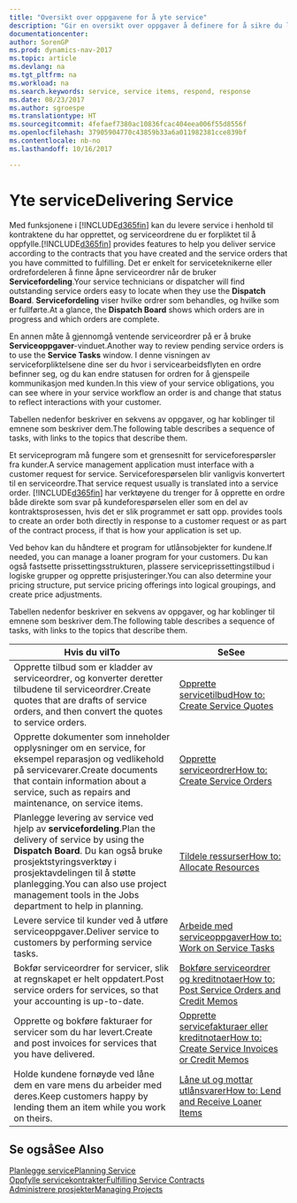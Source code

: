 ```yaml
---
title: "Oversikt over oppgavene for å yte service"
description: "Gir en oversikt over oppgaver å definere for å sikre du leverer kvalitetsservice og lever oppfyller avtaler med kunder."
documentationcenter: 
author: SorenGP
ms.prod: dynamics-nav-2017
ms.topic: article
ms.devlang: na
ms.tgt_pltfrm: na
ms.workload: na
ms.search.keywords: service, service items, respond, response
ms.date: 08/23/2017
ms.author: sgroespe
ms.translationtype: HT
ms.sourcegitcommit: 4fefaef7380ac10836fcac404eea006f55d8556f
ms.openlocfilehash: 37905904770c43859b33a6a011982381cce839bf
ms.contentlocale: nb-no
ms.lasthandoff: 10/16/2017

---
```

# <a name="delivering-service"></a><span data-ttu-id="a9902-103">Yte service</span><span class="sxs-lookup"><span data-stu-id="a9902-103">Delivering Service</span></span>
<span data-ttu-id="a9902-104">Med funksjonene i [!INCLUDE[d365fin](includes/d365fin_md.md)] kan du levere service i henhold til kontraktene du har opprettet, og serviceordrene du er forpliktet til å oppfylle.</span><span class="sxs-lookup"><span data-stu-id="a9902-104">[!INCLUDE[d365fin](includes/d365fin_md.md)] provides features to help you deliver service according to the contracts that you have created and the service orders that you have committed to fulfilling.</span></span> <span data-ttu-id="a9902-105">Det er enkelt for serviceteknikerne eller ordrefordeleren å finne åpne serviceordrer når de bruker **Servicefordeling**.</span><span class="sxs-lookup"><span data-stu-id="a9902-105">Your service technicians or dispatcher will find outstanding service orders easy to locate when they use the **Dispatch Board**.</span></span> <span data-ttu-id="a9902-106">**Servicefordeling** viser hvilke ordrer som behandles, og hvilke som er fullførte.</span><span class="sxs-lookup"><span data-stu-id="a9902-106">At a glance, the **Dispatch Board** shows which orders are in progress and which orders are complete.</span></span>  
  
<span data-ttu-id="a9902-107">En annen måte å gjennomgå ventende serviceordrer på er å bruke **Serviceoppgaver**-vinduet.</span><span class="sxs-lookup"><span data-stu-id="a9902-107">Another way to review pending service orders is to use the **Service Tasks** window.</span></span> <span data-ttu-id="a9902-108">I denne visningen av serviceforpliktelsene dine ser du hvor i servicearbeidsflyten en ordre befinner seg, og du kan endre statusen for ordren for å gjenspeile kommunikasjon med kunden.</span><span class="sxs-lookup"><span data-stu-id="a9902-108">In this view of your service obligations, you can see where in your service workflow an order is and change that status to reflect interactions with your customer.</span></span>  
  
<span data-ttu-id="a9902-109">Tabellen nedenfor beskriver en sekvens av oppgaver, og har koblinger til emnene som beskriver dem.</span><span class="sxs-lookup"><span data-stu-id="a9902-109">The following table describes a sequence of tasks, with links to the topics that describe them.</span></span>   

<span data-ttu-id="a9902-110">Et serviceprogram må fungere som et grensesnitt for serviceforespørsler fra kunder.</span><span class="sxs-lookup"><span data-stu-id="a9902-110">A service management application must interface with a customer request for service.</span></span> <span data-ttu-id="a9902-111">Serviceforespørselen blir vanligvis konvertert til en serviceordre.</span><span class="sxs-lookup"><span data-stu-id="a9902-111">That service request usually is translated into a service order.</span></span> [!INCLUDE[d365fin](includes/d365fin_md.md)]<span data-ttu-id="a9902-112"> har verktøyene du trenger for å opprette en ordre både direkte som svar på kundeforespørselen eller som en del av kontraktsprosessen, hvis det er slik programmet er satt opp.</span><span class="sxs-lookup"><span data-stu-id="a9902-112"> provides tools to create an order both directly in response to a customer request or as part of the contract process, if that is how your application is set up.</span></span>  
  
<span data-ttu-id="a9902-113">Ved behov kan du håndtere et program for utlånsobjekter for kundene.</span><span class="sxs-lookup"><span data-stu-id="a9902-113">If needed, you can manage a loaner program for your customers.</span></span> <span data-ttu-id="a9902-114">Du kan også fastsette prissettingsstrukturen, plassere serviceprissettingstilbud i logiske grupper og opprette prisjusteringer.</span><span class="sxs-lookup"><span data-stu-id="a9902-114">You can also determine your pricing structure, put service pricing offerings into logical groupings, and create price adjustments.</span></span>  
  
<span data-ttu-id="a9902-115">Tabellen nedenfor beskriver en sekvens av oppgaver, og har koblinger til emnene som beskriver dem.</span><span class="sxs-lookup"><span data-stu-id="a9902-115">The following table describes a sequence of tasks, with links to the topics that describe them.</span></span>   
  
|<span data-ttu-id="a9902-116">**Hvis du vil**</span><span class="sxs-lookup"><span data-stu-id="a9902-116">**To**</span></span>|<span data-ttu-id="a9902-117">**Se**</span><span class="sxs-lookup"><span data-stu-id="a9902-117">**See**</span></span>|  
|------------|-------------|  
|<span data-ttu-id="a9902-118">Opprette tilbud som er kladder av serviceordrer, og konverter deretter tilbudene til serviceordrer.</span><span class="sxs-lookup"><span data-stu-id="a9902-118">Create quotes that are drafts of service orders, and then convert the quotes to service orders.</span></span>|[<span data-ttu-id="a9902-119">Opprette servicetilbud</span><span class="sxs-lookup"><span data-stu-id="a9902-119">How to: Create Service Quotes</span></span>](service-how-to-create-service-quotes.md)|
|<span data-ttu-id="a9902-120">Opprette dokumenter som inneholder opplysninger om en service, for eksempel reparasjon og vedlikehold på servicevarer.</span><span class="sxs-lookup"><span data-stu-id="a9902-120">Create documents that contain information about a service, such as repairs and maintenance, on service items.</span></span>|[<span data-ttu-id="a9902-121">Opprette serviceordrer</span><span class="sxs-lookup"><span data-stu-id="a9902-121">How to: Create Service Orders</span></span>](service-how-to-create-service-orders.md)|
|<span data-ttu-id="a9902-122">Planlegge levering av service ved hjelp av **servicefordeling**.</span><span class="sxs-lookup"><span data-stu-id="a9902-122">Plan the delivery of service by using the **Dispatch Board**.</span></span> <span data-ttu-id="a9902-123">Du kan også bruke prosjektstyringsverktøy i prosjektavdelingen til å støtte planlegging.</span><span class="sxs-lookup"><span data-stu-id="a9902-123">You can also use project management tools in the Jobs department to help in planning.</span></span>|[<span data-ttu-id="a9902-124">Tildele ressurser</span><span class="sxs-lookup"><span data-stu-id="a9902-124">How to: Allocate Resources</span></span>](service-how-to-allocate-resources.md)|  
|<span data-ttu-id="a9902-125">Levere service til kunder ved å utføre serviceoppgaver.</span><span class="sxs-lookup"><span data-stu-id="a9902-125">Deliver service to customers by performing service tasks.</span></span>|[<span data-ttu-id="a9902-126">Arbeide med serviceoppgaver</span><span class="sxs-lookup"><span data-stu-id="a9902-126">How to: Work on Service Tasks</span></span>](service-how-to-work-on-service-tasks.md)|  
|<span data-ttu-id="a9902-127">Bokfør serviceordrer for servicer, slik at regnskapet er helt oppdatert.</span><span class="sxs-lookup"><span data-stu-id="a9902-127">Post service orders for services, so that your accounting is up-to-date.</span></span>|[<span data-ttu-id="a9902-128">Bokføre serviceordrer og kreditnotaer</span><span class="sxs-lookup"><span data-stu-id="a9902-128">How to: Post Service Orders and Credit Memos</span></span>](service-how-to-post-service-orders.md)|  
|<span data-ttu-id="a9902-129">Opprette og bokføre fakturaer for servicer som du har levert.</span><span class="sxs-lookup"><span data-stu-id="a9902-129">Create and post invoices for services that you have delivered.</span></span>|[<span data-ttu-id="a9902-130">Opprette servicefakturaer eller kreditnotaer</span><span class="sxs-lookup"><span data-stu-id="a9902-130">How to: Create Service Invoices or Credit Memos</span></span>](service-how-create-invoices.md)|  
|<span data-ttu-id="a9902-131">Holde kundene fornøyde ved låne dem en vare mens du arbeider med deres.</span><span class="sxs-lookup"><span data-stu-id="a9902-131">Keep customers happy by lending them an item while you work on theirs.</span></span>| [<span data-ttu-id="a9902-132">Låne ut og mottar utlånsvarer</span><span class="sxs-lookup"><span data-stu-id="a9902-132">How to: Lend and Receive Loaner Items</span></span>](service-how-to-lend-receive-loaners.md)|
  
## <a name="see-also"></a><span data-ttu-id="a9902-133">Se også</span><span class="sxs-lookup"><span data-stu-id="a9902-133">See Also</span></span>  
[<span data-ttu-id="a9902-134">Planlegge service</span><span class="sxs-lookup"><span data-stu-id="a9902-134">Planning Service</span></span>](service-plan-service.md)  
[<span data-ttu-id="a9902-135">Oppfylle servicekontrakter</span><span class="sxs-lookup"><span data-stu-id="a9902-135">Fulfilling Service Contracts</span></span>](service-fulfill-service-contracts.md)  
[<span data-ttu-id="a9902-136">Administrere prosjekter</span><span class="sxs-lookup"><span data-stu-id="a9902-136">Managing Projects</span></span>](projects-manage-projects.md)  

